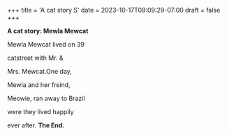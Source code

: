 +++
title = 'A cat story        S'
date = 2023-10-17T09:09:29-07:00
draft = false
+++

 **A cat story: Mewla Mewcat**

 Mewla Mewcat lived on 39

 catstreet with Mr. &

 Mrs. Mewcat.One day,

 Mewla and her freind,

 Meowie, ran away to Brazil

 were they lived happily

 ever after. **The End.**

